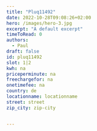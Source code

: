 ```yaml
---
title: "Pluq11492"
date: 2022-10-28T09:08:26+02:00
hero: /images/hero-3.jpg
excerpt: "A default excerpt"
timeToRead: 0
authors:
  - Paul
draft: false
id: pluq11492
slot: 1|2
kwh: na
priceperminute: na
freechargefor: na
onetimefee: na
country: de
locationname: locationname
street: street
zip_city: zip-city


---
```

